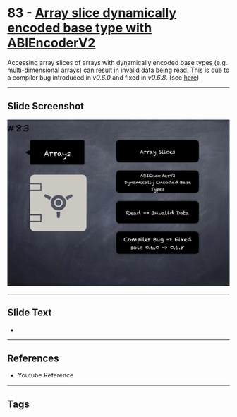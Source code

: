# 83 - [Array slice dynamically encoded base type with ABIEncoderV2](Array%20slice%20dynamically%20encoded%20base%20type%20with%20ABIEncoderV2.md)

Accessing array slices of arrays with dynamically encoded base types (e.g. multi-dimensional arrays) can result in invalid data being read. This is due to a compiler bug introduced in _v0.6.0_ and fixed in _v0.6.8_. (see [here](https://docs.soliditylang.org/en/v0.8.9/bugs.html))
___
## Slide Screenshot
![083.png](../images/pitfalls_and_best_practices101/083.png)
___
## Slide Text
- 
___
## References
- Youtube Reference
___
## Tags